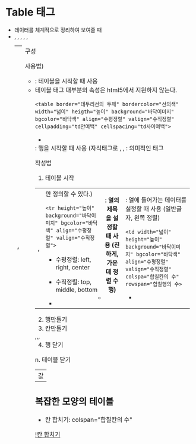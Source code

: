 # Table 태그
- 데이터를 체계적으로 정리하여 보여줄 때
- <table>, <thead>, <tbody>, <tfoot>, <tr>, <th>, <td> 구성

사용법)
- <table>: 테이블을 시작할 때 사용
- 테이블 태그 대부분의 속성은 html5에서 지원하지 않는다.

``<table border="테두리선의 두께" bordercolor="선의색" width="넓이" heigth="높이" background="바닥이미지" bgcolor="바닥색" align="수평정렬" valign="수직정렬" cellpadding="td안여백" cellspacing="td사이여백">`` 

- <tr>: 행을 시작할 때 사용 (자식태그로 <th>, <td>만 정의할 수 있다.)

``<tr height="높이" background="바닥이미지" bgcolor="바닥색" align="수평정렬" valign="수직정렬">``

- 수평정렬: left, right, center
- 수직정렬: top, middle, bottom

- <th>: 열의 제목을 설정할 때 사용 (진하게, 가운데 정렬 수행)
- <td>: 열에 들어가는 데이터를 설정할 때 사용 (일반글자, 왼쪽 정렬)

``<td width="넓이" height="높이" background="바닥이미지" bgcolor="바닥색" align="수평정렬" valign="수직정렬" colspa="합칠칸의 수" rowspan="합칠행의 수>``

- <thead>, <tbody>, <tfoot>: 의미적인 태그

작성법
1. 테이블 시작
<table>

2. 행만들기
<tr>

3. 칸만들기
<td>값</td>,,,

4. 행 닫기
</tr>

n. 테이블 닫기
</table>

## 복잡한 모양의 테이블
- 칸 합치기: colspan="합칠칸의 수"

[!칸 합치기](images/colspan.jpg)

